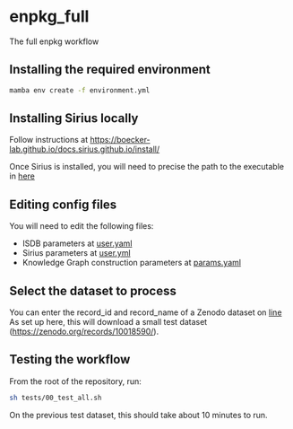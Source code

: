 # enpkg_full
The full enpkg workflow


## Installing the required environment

```bash
mamba env create -f environment.yml
```

## Installing Sirius locally

Follow instructions at https://boecker-lab.github.io/docs.sirius.github.io/install/

Once Sirius is installed, you will need to precise the path to the executable in [here](https://github.com/enpkg/enpkg_full/blob/6064834e9dbec131c923c95e62dbf6eb208fc1ab/04_enpkg_sirius_canopus/configs/user/user.yml#L3)

## Editing config files

You will need to edit the following files:

- ISDB parameters at [user.yaml](https://github.com/enpkg/enpkg_full/blob/6064834e9dbec131c923c95e62dbf6eb208fc1ab/03_enpkg_mn_isdb_isdb_taxo/configs/user/user.yaml)
- Sirius parameters at [user.yml](https://github.com/enpkg/enpkg_full/blob/6064834e9dbec131c923c95e62dbf6eb208fc1ab/04_enpkg_sirius_canopus/configs/user/user.yml)
- Knowledge Graph construction parameters at [params.yaml](https://github.com/enpkg/enpkg_full/blob/6064834e9dbec131c923c95e62dbf6eb208fc1ab/06_enpkg_graph_builder/config/params.yaml)


## Select the dataset to process

You can enter the record_id and record_name of a Zenodo dataset on [line](https://github.com/enpkg/enpkg_full/blob/23203ce9f54dff7552244155df85134d16219a27/tests/test_data_organization.py#L8)
As set up here, this will download a small test dataset (https://zenodo.org/records/10018590/).

## Testing the workflow

From the root of the repository, run:

```bash
sh tests/00_test_all.sh
```

On the previous test dataset, this should take about 10 minutes to run.